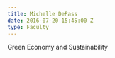 ```yaml
---
title: Michelle DePass
date: 2016-07-20 15:45:00 Z
type: Faculty
---
```


Green Economy and Sustainability